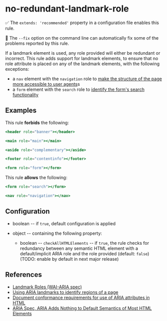 # no-redundant-landmark-role

✅ The `extends: 'recommended'` property in a configuration file enables this rule.

🔧 The `--fix` option on the command line can automatically fix some of the problems reported by this rule.

If a landmark element is used, any role provided will either be redundant or incorrect.
This rule adds support for landmark elements, to ensure that no role attribute is placed on any of
the landmark elements, with the following exceptions:

- a `nav` element with the `navigation` role to [make the structure of the page more accessible to user agents](/https://www.w3.org/WAI/GL/wiki/Using_HTML5_nav_element#Example:The_.3Cnav.3E_element)s
- a `form` element with the `search` role to [identify the form's search functionality](https://developer.mozilla.org/en-US/docs/Web/Accessibility/ARIA/Roles/search_role#examples)

## Examples

This rule **forbids** the following:

```hbs
<header role="banner"></header>
```

```hbs
<main role="main"></main>
```

```hbs
<aside role="complementary"></aside>
```

```hbs
<footer role="contentinfo"></footer>
```

```hbs
<form role="form"></form>
```

This rule **allows** the following:

```hbs
<form role="search"></form>
```

```hbs
<nav role="navigation"></nav>
```

## Configuration

- boolean -- if `true`, default configuration is applied

- object -- containing the following property:
  - boolean -- `checkAllHTMLElements` -- if `true`, the rule checks for redundancy between any semantic HTML element with a default/implicit ARIA role and the role provided
    (default: `false`) (TODO: enable by default in next major release)

## References

- [Landmark Roles (WAI-ARIA spec)](https://www.w3.org/WAI/PF/aria/roles#landmark_roles)
- [Using ARIA landmarks to identify regions of a page](https://www.w3.org/WAI/WCAG21/Techniques/aria/ARIA11)
- [Document conformance requirements for use of ARIA attributes in HTML](https://www.w3.org/TR/html-aria/#docconformance)
- [ARIA Spec, ARIA Adds Nothing to Default Semantics of Most HTML Elements](https://www.w3.org/TR/using-aria/#aria-does-nothing)
